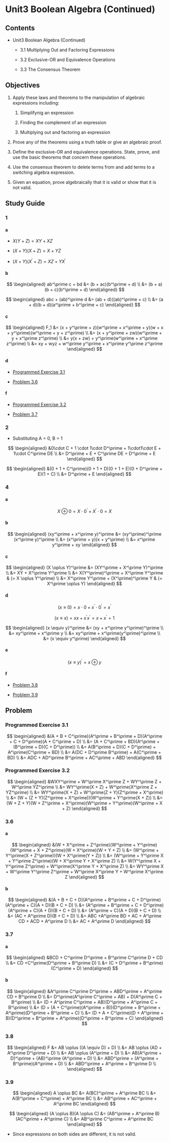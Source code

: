 # Unit3 Boolean Algebra (Continued)

## Contents

- Unit3 Boolean Algebra (Continued)

    - 3.1 Multiplying Out and Factoring Expressions

    - 3.2 Exclusive-OR and Equivalence Operations

    - 3.3 The Consensus Theorem

## Objectives

1. Apply these laws and theorems to the manipulation of algebraic expressions including:

    1. Simplifynig an expression

    1. Finding the complement of an expression

    1. Multiplying out and factoring an expression

1. Prove any of the theorems using a truth table or give an algebraic proof.

1. Define the exclusive-OR and equivalence operations. State, prove, and use the basic theorems that concern these operations.

1. Use the consensus theorem to delete terms from and add terms to a switching algebra expression.

1. Given an equation, prove algebraically that it is valid or show that it is not valid.

## Study Guide

### 1

#### a

- $X(Y + Z) = XY + XZ$

- $(X + Y)(X + Z) = X + YZ$

- $(X + Y)(X^\prime + Z) = XZ + YX^\prime$

#### b

$$
\begin{aligned}
ab^\prime c + bd
&= (b + ac)(b^\prime + d) \\
&= (b + a)(b + c)(b^\prime + d)
\end{aligned}
$$

$$
\begin{aligned}
abc + (ab)^\prime d
&= (ab + d)((ab)^\prime + c) \\
&= (a + d)(b + d)(a^\prime + b^\prime + c)
\end{aligned}
$$

#### c

$$
\begin{aligned}
F_1
&= (x + y^\prime + z)(w^\prime + x^\prime + y)(w + x + y^\prime)(w^\prime + y + z^\prime) \\
&= (x + y^\prime + zw)(w^\prime + y + x^\prime z^\prime) \\
&= y(x + zw) + y^\prime(w^\prime + x^\prime z^\prime) \\
&= xy + wyz + w^\prime y^\prime + x^\prime y^\prime z^\prime
\end{aligned}
$$

#### d

- [Programmed Exercise 3.1](#Programmed-Exercise-3.1)

- [Problem 3.6](#3.6)

#### f

- [Programmed Exercise 3.2](#Programmed-Exercise-3.2)

- [Problem 3.7](#3.7)

### 2

- Substituting A = 0, B = 1

$$
\begin{aligned}
&0\cdot C + 1 \cdot 1\cdot D^\prime + 1\cdot1\cdot E + 1\cdot C^\prime DE \\
&= D^\prime + E + C^\prime DE = D^\prime + E
\end{aligned}
$$

$$
\begin{aligned}
&(0 + 1 + C^\prime)(0 + 1 + D)(0 + 1 + E)(0 + D^\prime + E)(1 + C) \\
&= D^\prime + E
\end{aligned}
$$

### 4

#### a

$$
X \oplus 0 = X\cdot 0^\prime + X^\prime \cdot 0 = X
$$

#### b

$$
\begin{aligned}
(xy^\prime + x^\prime y)^\prime
&= (xy^\prime)^\prime (x^\prime y)^\prime \\
&= (x^\prime + y)(x + y^\prime) \\
&= x^\prime y^\prime + xy
\end{aligned}
$$

#### c

$$
\begin{aligned}
(X \oplus Y)^\prime
&= (XY^\prime + X^\prime Y)^\prime \\
&= XY + X^\prime Y^\prime \\
&= X(Y^\prime)^\prime + X^\prime Y^\prime & (= X \oplus Y^\prime) \\
&= X^\prime Y^\prime + (X^\prime)^\prime Y & (= X^\prime \oplus Y)
\end{aligned}
$$

#### d

$$
(x \equiv 0) = x\cdot0 + x^\prime\cdot0^\prime = x^\prime
$$

$$
(x \equiv x) = xx + x^\prime x^\prime = x + x^\prime = 1
$$

$$
\begin{aligned}
(x \equiv y)^\prime
&= (xy + x^\prime y^\prime)^\prime \\
&= xy^\prime + x^\prime y \\
&= xy^\prime + x^\prime(y^\prime)^\prime \\
&= (x \equiv y^\prime)
\end{aligned}
$$

#### e

$$
(x \equiv y)^\prime = x \oplus y
$$

#### f

- [Problem 3.8](#3.8)

- [Problem 3.9](#3.9)

## Problem

### Programmed Exercise 3.1

$$
\begin{aligned}
&(A + B + C^\prime)(A^\prime + B^\prime + D)(A^\prime + C + D^\prime)(A + C^\prime + D) \\
&= (A + C^\prime + BD)(A^\prime + (B^\prime + D)(C + D^\prime)) \\
&= A(B^\prime + D)(C + D^\prime) + A^\prime(C^\prime + BD) \\
&= A(DC + D^\prime B^\prime) + A(C^\prime + BD) \\
&= ADC + AD^\prime B^\prime + AC^\prime + ABD
\end{aligned}
$$

### Programmed Exercise 3.2

$$
\begin{aligned}
&WXY^\prime + W^\prime X^\prime Z + WY^\prime Z + W^\prime YZ^\prime \\
&= WY^\prime(X + Z) + W^\prime(X^\prime Z + YZ^\prime) \\
&= WY^\prime(X + Z) + W^\prime(Z + Y)(Z^\prime + X^\prime) \\
&= (W + (Z + Y)(Z^\prime + X^\prime))(W^\prime + Y^\prime(X + Z)) \\
&= (W + Z + Y)(W + Z^\prime + X^\prime)(W^\prime + Y^\prime)(W^\prime + X + Z)
\end{aligned}
$$

### 3.6

#### a

$$
\begin{aligned}
&(W + X^\prime + Z^\prime)(W^\prime + Y^\prime)(W^\prime + X + Z^\prime)(W + X^\prime)(W + Y + Z) \\
&= (W^\prime + Y^\prime(X + Z^\prime))(W + X^\prime(Y + Z)) \\
&= (W^\prime + Y^\prime X + Y^\prime Z^\prime)(W + X^\prime Y + X^\prime Z) \\
&= W(Y^\prime X + Y^\prime Z^\prime) + W^\prime(X^\prime Y + X^\prime Z) \\
&= WY^\prime X + W^\prime Y^\prime Z^\prime + W^\prime X^\prime Y + W^\prime X^\prime Z
\end{aligned}
$$

#### b

$$
\begin{aligned}
&(A + B + C + D)(A^\prime + B^\prime + C + D^\prime)(A^\prime + C)(A + D)(B + C + D) \\
&= (A^\prime + B^\prime + C + D^\prime)(A^\prime + C)(A + D)(B + C + D) \\
&= (A^\prime + C)(A + D)(B + C + D) \\
&= (AC + A^\prime D)(B + C + D) \\
&= ABC +A^\prime BD + AC + A^\prime CD + ACD + A^\prime D \\
&= AC + A^\prime D
\end{aligned}
$$

### 3.7

#### a

$$
\begin{aligned}
&BCD + C^\prime D^\prime + B^\prime C^\prime D + CD \\
&= CD +C^\prime(D^\prime + B^\prime D) \\
&= (C + D^\prime + B^\prime)(C^\prime + D)
\end{aligned}
$$

#### b

$$
\begin{aligned}
&A^\prime C^\prime D^\prime + ABD^\prime + A^\prime CD + B^\prime D \\
&= D^\prime(A^\prime C^\prime + AB) + D(A^\prime C + B^\prime) \\
&= (D + A^\prime C^\prime + AB)(D^\prime + A^\prime C + B^\prime) \\
&= (D + (A + C^\prime)(A^\prime + B))(D^\prime + B^\prime + A^\prime)(D^\prime + B^\prime + C) \\
&= (D + A + C^\prime)(D + A^\prime + B)(D^\prime + B^\prime + A^\prime)(D^\prime + B^\prime + C)
\end{aligned}
$$

### 3.8

$$
\begin{aligned}
F
&= AB \oplus ((A \equiv D) + D) \\
&= AB \oplus (AD + A^\prime D^\prime + D) \\
&= AB \oplus (A^\prime + D) \\
&= AB(A^\prime + D)^\prime + (AB)^\prime (A^\prime + D) \\
&= ABD^\prime + (A^\prime + B^\prime)(A^\prime + D) \\
&= ABD^\prime + A^\prime + B^\prime D \\
\end{aligned}
$$

### 3.9
 
$$
\begin{aligned}
A \oplus BC
&= A(BC)^\prime + A^\prime BC \\
&= A(B^\prime + C^\prime) + A^\prime BC \\
&= AB^\prime + AC^\prime + A^\prime BC
\end{aligned}
$$

$$
\begin{aligned}
(A \oplus B)(A \oplus C)
&= (AB^\prime + A^\prime B)(AC^\prime + A^\prime C) \\
&= AB^\prime C^\prime + A^\prime BC
\end{aligned}
$$

- Since expressions on both sides are different, it is not valid.

